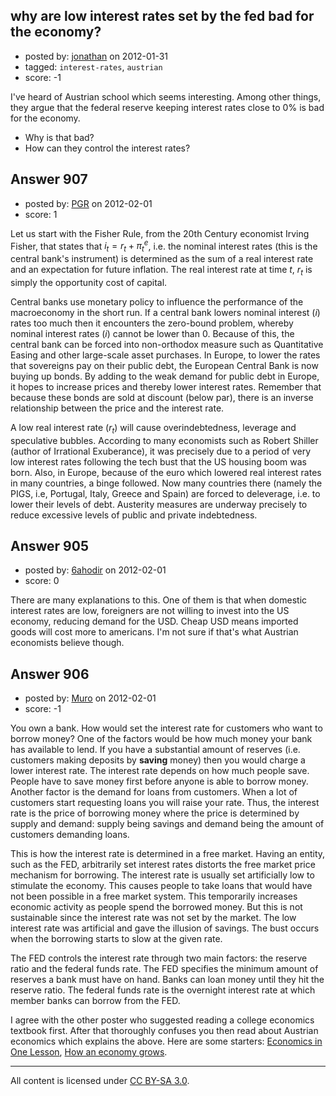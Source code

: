 ## why are low interest rates set by the fed bad for the economy?

- posted by: [jonathan](https://stackexchange.com/users/-1/643-jonathan) on 2012-01-31
- tagged: `interest-rates`, `austrian`
- score: -1

I've heard of Austrian school which seems interesting. Among other things, they argue that the federal reserve keeping interest rates close to 0% is bad for the economy. 

 - Why is that bad? 
 - How can they control the interest rates?


## Answer 907

- posted by: [PGR](https://stackexchange.com/users/-1/632-pgr) on 2012-02-01
- score: 1

Let us start with the Fisher Rule, from the 20th Century economist Irving Fisher, that states that $i_t=r_t + \pi^e_t$, i.e. the nominal interest rates (this is the central bank's instrument) is determined as the sum of a real interest rate and an expectation for future inflation. The real interest rate at time $t$, $r_t$ is simply the opportunity cost of capital.

Central banks use monetary policy to influence the performance of the macroeconomy in the short run. If a central bank lowers nominal interest ($i$) rates too much then it encounters the zero-bound problem, whereby nominal interest rates ($i$) cannot be lower than 0. Because of this, the central bank can be forced into non-orthodox measure such as Quantitative Easing and other large-scale asset purchases. In Europe, to lower the rates that sovereigns pay on their public debt, the European Central Bank is now buying up bonds. By adding to the weak demand for public debt in Europe, it hopes to increase prices and thereby lower interest rates. Remember that because these bonds are sold at discount (below par), there is an inverse relationship between the price and the interest rate.

A low real interest rate ($r_t$) will cause overindebtedness, leverage and speculative bubbles. According to many economists such as Robert Shiller (author of Irrational Exuberance), it was precisely due to a period of very low interest rates following the tech bust that the US housing boom was born. Also, in Europe, because of the euro which lowered real interest rates in many countries, a binge followed. Now many countries there (namely the PIGS, i.e, Portugal, Italy, Greece and Spain) are forced to deleverage, i.e. to lower their levels of debt. Austerity measures are underway precisely to reduce excessive levels of public and private indebtedness.
  


## Answer 905

- posted by: [6ahodir](https://stackexchange.com/users/-1/642-6ahodir) on 2012-02-01
- score: 0

There are many explanations to this. One of them is that when domestic interest rates are low, foreigners are not willing to invest into the US economy, reducing demand for the USD. Cheap USD means imported goods will cost more to americans. I'm not sure if that's what Austrian economists believe though.


## Answer 906

- posted by: [Muro](https://stackexchange.com/users/-1/165-muro) on 2012-02-01
- score: -1

<p>You own a bank.  How would set the interest rate for customers who want to borrow money?  One of the factors would be how much money your bank has available to lend.  If you have a substantial amount of reserves (i.e. customers making deposits by <strong>saving</strong> money) then you would charge a lower interest rate.  The interest rate depends on how much people save.  People have to save money first before anyone is able to borrow money.  Another factor is the demand for loans from customers.  When a lot of customers start requesting loans you will raise your rate.  Thus, the interest rate is the price of borrowing money where the price is determined by supply and demand: supply being savings and demand being the amount of customers demanding loans.</p>

<p>This is how the interest rate is determined in a free market.  Having an entity, such as the FED, arbitrarily set interest rates distorts the free market price mechanism for borrowing.  The interest rate is usually set artificially low to stimulate the economy.  This causes people to take loans that would have not been possible in a free market system.  This temporarily increases economic activity as people spend the borrowed money.  But this is not sustainable since the interest rate was not set by the market.  The low interest rate was artificial and gave the illusion of savings.  The bust occurs when the borrowing starts to slow at the given rate.</p>

<p>The FED controls the interest rate through two main factors: the reserve ratio and the federal funds rate.  The FED specifies the minimum amount of reserves a bank must have on hand.  Banks can loan money until they hit the reserve ratio.  The federal funds rate is the overnight interest rate at which member banks can borrow from the FED.</p>

<p>I agree with the other poster who suggested reading a college economics textbook first.  After that thoroughly confuses you then read about Austrian economics which explains the above.  Here are some starters:  <a href="http://mises.org/books/economics_in_one_lesson_hazlitt.pdf" rel="nofollow">Economics in One Lesson</a>, <a href="http://freedom-school.com/money/how-an-economy-grows.pdf" rel="nofollow">How an economy grows</a>.</p>




---

All content is licensed under [CC BY-SA 3.0](https://creativecommons.org/licenses/by-sa/3.0/).
